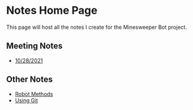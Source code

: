 # Notes Home Page

This page will host all the notes I create for the Minesweeper Bot project.

## Meeting Notes

- [10/28/2021](./meetings/10-28-2021.md)

## Other Notes

- [Robot Methods](./notes/Robot%20Methods.md)
- [Using Git](./notes/Using%20Git.md)

